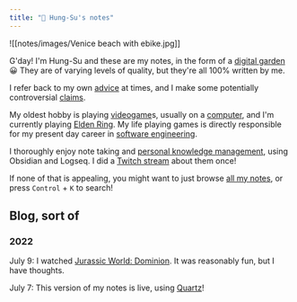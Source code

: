 ```yaml
---
title: "🐨 Hung-Su's notes"
---
```

![[notes/images/Venice beach with ebike.jpg]]

G'day! I'm Hung-Su and these are my notes, in the form of a [digital garden](notes/digital%20garden.md) 😀 They are of varying levels of quality, but they're all 100% written by me.

I refer back to my own [advice](/tags/advice) at times, and I make some potentially controversial [claims](/tags/claim).

My oldest hobby is playing [videogame](notes/videogame)s, usually on a [computer](notes/computer), and I'm currently playing [Elden Ring](notes/Elden%20Ring). My life playing games is directly responsible for my present day career in [software engineering](notes/software%20engineering).

I thoroughly enjoy note taking and [personal knowledge management](notes/PKM), using Obsidian and Logseq. I did a [Twitch stream](https://www.youtube.com/watch?v=jASsctBxZk4) about them once! 

If none of that is appealing, you might want to just browse [all my notes](/notes), or press `Control` + `K` to search!

## Blog, sort of

### 2022
July 9: I watched [Jurassic World: Dominion](notes/Jurassic_World_Dominion). It was reasonably fun, but I have thoughts.

July 7: This version of my notes is live, using [Quartz](notes/Quartz%20by%20Jacky)! 